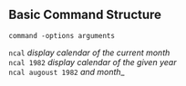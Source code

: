 ## Basic Command Structure  

`command -options arguments`  

`ncal` _display calendar of the current month_  
`ncal 1982` _display calendar of the given year_  
`ncal augoust 1982` _and month__  
